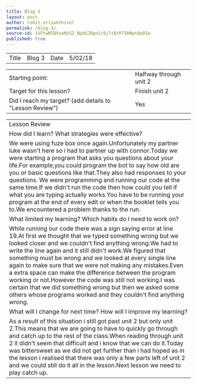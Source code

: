 ```yaml
---
title: Blog 3
layout: post
author: rohit.srisakthivel
permalink: /blog-3/
source-id: 1SFtwNTBXseMzSZ_NpbGJBgoSr8jltBrR75HNpt8eDIw
published: true
---
```

<table>
  <tr>
    <td>Title</td>
    <td>Blog 3</td>
    <td>Date</td>
    <td>5/02/18</td>
  </tr>
</table>


<table>
  <tr>
    <td>Starting point:</td>
    <td>Halfway through unit 2</td>
  </tr>
  <tr>
    <td>Target for this lesson?</td>
    <td>Finish unit 2</td>
  </tr>
  <tr>
    <td>Did I reach my target? 
(add details to "Lesson Review")</td>
    <td> Yes </td>
  </tr>
</table>


<table>
  <tr>
    <td>Lesson Review</td>
  </tr>
  <tr>
    <td>How did I learn? What strategies were effective? </td>
  </tr>
  <tr>
    <td>We were using fuze box once again.Unfortunately my partner luke wasn't here so i had to partner up with connor.Today we were starting a program that asks you questions about your life.For example,you could program the bot to say how old are you or basic questions like that.They also had responses to your questions. We were programming and running our code at the same time.If we didn't run the code then how could you tell if what you are typing actually works.You have to be running your program at the end of every edit or when the booklet tells you to.We encountered a problem thanks to the run.</td>
  </tr>
  <tr>
    <td>What limited my learning? Which habits do I need to work on? </td>
  </tr>
  <tr>
    <td>While running our code there was a sign saying error at line 19.At first we thought that we typed something wrong but we looked closer and we couldn't find anything wrong.We had to write the line again and it still didn't work.We figured that something must be wrong and we looked at every single line again to make sure that we were not  making any mistakes.Even a extra space can make the difference between the program working or not.However the code was still not working.I was certain that we did something wrong but then we asked some others whose programs worked and they couldn't find anything wrong.</td>
  </tr>
  <tr>
    <td>What will I change for next time? How will I improve my learning?</td>
  </tr>
  <tr>
    <td>As a result of this situation i still got past unit 2 but only unit 2.This means that we are going to have to quickly go through and catch up to the rest of the class.When reading through unit 2 it didn't seem that difficult and i know that we can do it.Today was bittersweet as we did not get further than i had hoped as in the lesson i realised that there was only a few parts left of unit 2 and we could still do it all in the lesson.Next lesson we need to play catch up.



</td>
  </tr>
</table>


